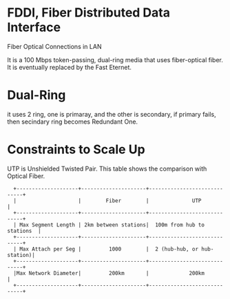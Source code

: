 # FDDI, Fiber Distributed Data Interface
Fiber Optical Connections in LAN

It is a 100 Mbps token-passing, dual-ring media that uses fiber-optical fiber. It is eventually replaced by the Fast Eternet.

# Dual-Ring

it uses 2 ring, one is primaray, and the other is secondary, if primary fails, then secindary ring becomes Redundant One.

# Constraints to Scale Up

UTP is Unshielded Twisted Pair. This table shows the comparison with Optical Fiber.

      +--------------------+---------------------+-----------------------------+
      |                    |        Fiber        |              UTP            |
      +--------------------+---------------------+-----------------------------+
      | Max Segment Length | 2km between stations|  100m from hub to stations  |
      +--------------------+---------------------+-----------------------------+
      | Max Attach per Seg |         1000        |  2 (hub-hub, or hub-station)|
      +--------------------+---------------------+-----------------------------+
      |Max Network Diameter|         200km       |             200km           |
      +--------------------+---------------------+-----------------------------+



